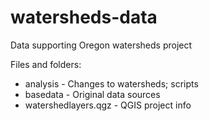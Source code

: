 # watersheds-data
Data supporting Oregon watersheds project

Files and folders:

* analysis - Changes to watersheds; scripts
* basedata - Original data sources
* watershedlayers.qgz - QGIS project info
